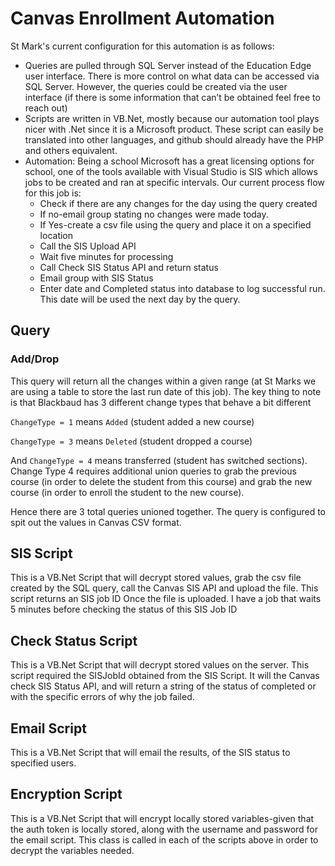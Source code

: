 # Canvas Enrollment Automation

St Mark's current configuration for this automation is as follows:

- Queries are pulled through SQL Server instead of the Education Edge user interface.  There is more control on what data can be accessed via SQL Server.  However, the queries could be created via the user interface (if there is some information that can’t be obtained feel free to reach out)
- Scripts are written in VB.Net, mostly because our automation tool plays nicer with .Net since it is a Microsoft product.  These script can easily be translated into other languages, and github should already have the PHP and others equivalent.
- Automation: Being a school Microsoft has a great licensing options for school, one of the tools available with Visual Studio is SIS which allows jobs to be created and ran at specific intervals.  Our current process flow for this job is:
  - Check if there are any changes for the day using the query created
  - If no-email group stating no changes were made today.
  - If Yes-create a csv file using the query and place it on a specified location
  - Call the SIS Upload API
  - Wait five minutes for processing
  - Call Check SIS Status API and return status
  - Email group with SIS Status
  - Enter date and Completed status into database to log successful run.  This date will be used the next day by the query.

## Query

### Add/Drop

This query will return all the changes within a given range (at St Marks we are using a table to store the last run date of this job).  The key thing to note is that  Blackbaud has 3 different change types that behave a bit different

`ChangeType = 1` means `Added` (student added a new course)

`ChangeType = 3` means `Deleted` (student dropped a course)

And `ChangeType = 4` means transferred (student has switched sections).  Change Type 4 requires additional union queries to grab the previous course (in order to delete the student from this course) and grab the new course (in order to enroll the student to the new course).

Hence there are 3 total queries unioned together.  The query is configured to spit out the values in Canvas CSV format.

## SIS Script

This is a VB.Net Script that will decrypt stored values, grab the csv file created by the SQL query, call the Canvas SIS API and upload the file. This script returns an SIS job ID
Once the file is uploaded.  I have a job that waits 5 minutes before checking the status of this SIS Job ID

## Check Status Script

This is a VB.Net Script that will decrypt stored values on the server.  This script required the SISJobId obtained from the SIS Script.  It will the Canvas check SIS Status API, and will return a string of the status of completed or with the specific errors of why the job failed.

## Email Script

This is a VB.Net Script that will email the results, of the SIS status to specified users.

## Encryption Script

This is a VB.Net Script that will encrypt locally stored variables-given that the auth token is locally stored, along with the username and password for the email script.  This class is called in each of the scripts above in order to decrypt the variables needed.


